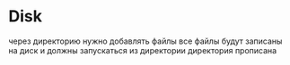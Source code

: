 # Disk
через директорию нужно добавлять файлы
все файлы будут записаны на диск и должны запускаться из директории
директория прописана
